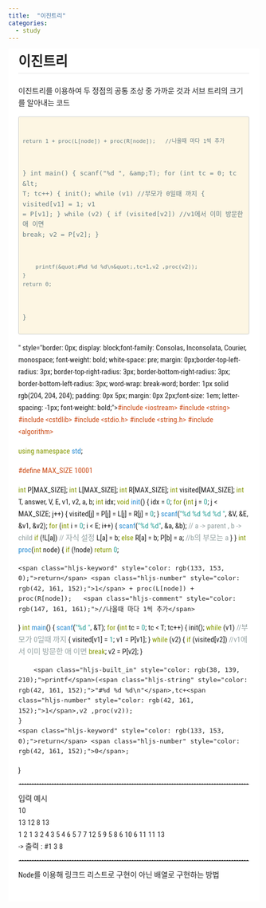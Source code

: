 ```yaml
---
title:  "이진트리"
categories: 
  - study
---
```

<div style="font-family: 'Lucida Grande', 'Segoe UI', 'Apple SD Gothic Neo', 'Malgun Gothic', 'Lucida Sans Unicode', Helvetica, Arial, sans-serif; font-size: 0.9em; overflow-x: hidden; overflow-y: auto; margin: 0px !important; padding: 5px 20px 26px !important; background-color: rgb(255, 255, 255);font-family: 'Hiragino Sans GB', 'Microsoft YaHei', STHeiti, SimSun, 'Lucida Grande', 'Lucida Sans Unicode', 'Lucida Sans', 'Segoe UI', AppleSDGothicNeo-Medium, 'Malgun Gothic', Verdana, Tahoma, sans-serif; padding: 20px;padding: 20px; color: rgb(34, 34, 34); font-size: 15px; font-family: 'Roboto Condensed', Tauri, 'Hiragino Sans GB', 'Microsoft YaHei', STHeiti, SimSun, 'Lucida Grande', 'Lucida Sans Unicode', 'Lucida Sans', 'Segoe UI', AppleSDGothicNeo-Medium, 'Malgun Gothic', Verdana, Tahoma, sans-serif; line-height: 1.6; -webkit-font-smoothing: antialiased; background: rgb(255, 255, 255);"><h2 id="이진트리" style="clear: both;font-size: 1.8em; font-weight: bold; margin: 1.275em 0px 0.85em;margin-top: 0px;border-bottom-width: 1px; border-bottom-style: solid; border-bottom-color: rgb(230, 230, 230);"><a name="이진트리" href="#이진트리" style="text-decoration: none; vertical-align: baseline;color: rgb(50, 105, 160);"></a>이진트리</h2><p style="margin-top: 0px;margin: 1em 0px; word-wrap: break-word;">이진트리를 이용하여 두 정점의 공통 조상 중 가까운 것과 서브 트리의 크기를 알아내는 코드</p><pre style="border-top-left-radius: 3px; border-top-right-radius: 3px; border-bottom-right-radius: 3px; border-bottom-left-radius: 3px; word-wrap: break-word; border: 1px solid rgb(204, 204, 204); overflow: auto; padding: 0.5em;display: block; overflow-x: auto; padding: 0.5em; color: rgb(101, 123, 131); background: rgb(253, 246, 227);"><code class="cpp" data-origin="<pre><code class=&quot;cpp&quot;>#include &amp;lt;iostream&amp;gt;
#include &amp;lt;string&amp;gt;
#include &amp;lt;cstdlib&amp;gt;
#include &amp;lt;stdio.h&amp;gt;
#include &amp;lt;string.h&amp;gt;
#include &amp;lt;algorithm&amp;gt;

using namespace std;

#define MAX_SIZE 10001

int P[MAX_SIZE];
int L[MAX_SIZE];
int R[MAX_SIZE];
int visited[MAX_SIZE];
int T, answer, V, E, v1, v2, a, b;
int idx;
void init()
{
    idx = 0;
    for (int j = 0; j &amp;lt; MAX_SIZE; j++)
    {
        visited[j] = P[j] = L[j] = R[j] = 0;
    }
    scanf(&quot;%d %d %d %d &quot;, &amp;amp;V, &amp;amp;E, &amp;amp;v1, &amp;amp;v2);
    for (int i = 0; i &amp;lt; E; i++)
    {
        scanf(&quot;%d %d&quot;, &amp;amp;a, &amp;amp;b);     // a -&amp;gt; parent , b -&amp;gt; child
        if (!L[a])                  // 자식 설정
            L[a] = b;
        else
            R[a] = b;
        P[b] = a;                   //b의 부모는 a
    }
}
int proc(int node)
{
    if (!node)
        return 0;

    return 1 + proc(L[node]) + proc(R[node]);   //나올때 마다 1씩 추가
}
int main()
{
    scanf(&quot;%d &quot;, &amp;amp;T);
    for (int tc = 0; tc &amp;lt; T; tc++)
    {
        init();
        while (v1)              //부모가 0일때 까지
        {
            visited[v1] = 1;
            v1 = P[v1];
        }
        while (v2)
        {
            if (visited[v2])      //v1에서 이미 방문한 애 이면
                break;
            v2 = P[v2];
        }

        printf(&quot;#%d %d %d\n&quot;,tc+1,v2 ,proc(v2));
    }
    return 0;
}
</code></pre>" style="border: 0px; display: block;font-family: Consolas, Inconsolata, Courier, monospace; font-weight: bold; white-space: pre; margin: 0px;border-top-left-radius: 3px; border-top-right-radius: 3px; border-bottom-right-radius: 3px; border-bottom-left-radius: 3px; word-wrap: break-word; border: 1px solid rgb(204, 204, 204); padding: 0px 5px; margin: 0px 2px;font-size: 1em; letter-spacing: -1px; font-weight: bold;"><span class="hljs-preprocessor" style="color: rgb(203, 75, 22);">#<span class="hljs-keyword" style="color: rgb(133, 153, 0);color: rgb(203, 75, 22);">include</span> &lt;iostream&gt;</span>
<span class="hljs-preprocessor" style="color: rgb(203, 75, 22);">#<span class="hljs-keyword" style="color: rgb(133, 153, 0);color: rgb(203, 75, 22);">include</span> &lt;string&gt;</span>
<span class="hljs-preprocessor" style="color: rgb(203, 75, 22);">#<span class="hljs-keyword" style="color: rgb(133, 153, 0);color: rgb(203, 75, 22);">include</span> &lt;cstdlib&gt;</span>
<span class="hljs-preprocessor" style="color: rgb(203, 75, 22);">#<span class="hljs-keyword" style="color: rgb(133, 153, 0);color: rgb(203, 75, 22);">include</span> &lt;stdio.h&gt;</span>
<span class="hljs-preprocessor" style="color: rgb(203, 75, 22);">#<span class="hljs-keyword" style="color: rgb(133, 153, 0);color: rgb(203, 75, 22);">include</span> &lt;string.h&gt;</span>
<span class="hljs-preprocessor" style="color: rgb(203, 75, 22);">#<span class="hljs-keyword" style="color: rgb(133, 153, 0);color: rgb(203, 75, 22);">include</span> &lt;algorithm&gt;</span>

<span class="hljs-keyword" style="color: rgb(133, 153, 0);">using</span> <span class="hljs-keyword" style="color: rgb(133, 153, 0);">namespace</span> <span class="hljs-built_in" style="color: rgb(38, 139, 210);">std</span>;

<span class="hljs-preprocessor" style="color: rgb(203, 75, 22);">#<span class="hljs-keyword" style="color: rgb(133, 153, 0);color: rgb(203, 75, 22);">define</span> MAX_SIZE 10001</span>

<span class="hljs-keyword" style="color: rgb(133, 153, 0);">int</span> P[MAX_SIZE];
<span class="hljs-keyword" style="color: rgb(133, 153, 0);">int</span> L[MAX_SIZE];
<span class="hljs-keyword" style="color: rgb(133, 153, 0);">int</span> R[MAX_SIZE];
<span class="hljs-keyword" style="color: rgb(133, 153, 0);">int</span> visited[MAX_SIZE];
<span class="hljs-keyword" style="color: rgb(133, 153, 0);">int</span> T, answer, V, E, v1, v2, a, b;
<span class="hljs-keyword" style="color: rgb(133, 153, 0);">int</span> idx;
<span class="hljs-function"><span class="hljs-keyword" style="color: rgb(133, 153, 0);">void</span> <span class="hljs-title" style="color: rgb(38, 139, 210);">init</span><span class="hljs-params">()</span>
</span>{
    idx = <span class="hljs-number" style="color: rgb(42, 161, 152);">0</span>;
    <span class="hljs-keyword" style="color: rgb(133, 153, 0);">for</span> (<span class="hljs-keyword" style="color: rgb(133, 153, 0);">int</span> j = <span class="hljs-number" style="color: rgb(42, 161, 152);">0</span>; j &lt; MAX_SIZE; j++)
    {
        visited[j] = P[j] = L[j] = R[j] = <span class="hljs-number" style="color: rgb(42, 161, 152);">0</span>;
    }
    <span class="hljs-built_in" style="color: rgb(38, 139, 210);">scanf</span>(<span class="hljs-string" style="color: rgb(42, 161, 152);">"%d %d %d %d "</span>, &amp;V, &amp;E, &amp;v1, &amp;v2);
    <span class="hljs-keyword" style="color: rgb(133, 153, 0);">for</span> (<span class="hljs-keyword" style="color: rgb(133, 153, 0);">int</span> i = <span class="hljs-number" style="color: rgb(42, 161, 152);">0</span>; i &lt; E; i++)
    {
        <span class="hljs-built_in" style="color: rgb(38, 139, 210);">scanf</span>(<span class="hljs-string" style="color: rgb(42, 161, 152);">"%d %d"</span>, &amp;a, &amp;b);     <span class="hljs-comment" style="color: rgb(147, 161, 161);">// a -&gt; parent , b -&gt; child</span>
        <span class="hljs-keyword" style="color: rgb(133, 153, 0);">if</span> (!L[a])                  <span class="hljs-comment" style="color: rgb(147, 161, 161);">// 자식 설정</span>
            L[a] = b;
        <span class="hljs-keyword" style="color: rgb(133, 153, 0);">else</span>
            R[a] = b;
        P[b] = a;                   <span class="hljs-comment" style="color: rgb(147, 161, 161);">//b의 부모는 a</span>
    }
}
<span class="hljs-function"><span class="hljs-keyword" style="color: rgb(133, 153, 0);">int</span> <span class="hljs-title" style="color: rgb(38, 139, 210);">proc</span><span class="hljs-params">(<span class="hljs-keyword" style="color: rgb(133, 153, 0);">int</span> node)</span>
</span>{
    <span class="hljs-keyword" style="color: rgb(133, 153, 0);">if</span> (!node)
        <span class="hljs-keyword" style="color: rgb(133, 153, 0);">return</span> <span class="hljs-number" style="color: rgb(42, 161, 152);">0</span>;

    <span class="hljs-keyword" style="color: rgb(133, 153, 0);">return</span> <span class="hljs-number" style="color: rgb(42, 161, 152);">1</span> + proc(L[node]) + proc(R[node]);   <span class="hljs-comment" style="color: rgb(147, 161, 161);">//나올때 마다 1씩 추가</span>
}
<span class="hljs-function"><span class="hljs-keyword" style="color: rgb(133, 153, 0);">int</span> <span class="hljs-title" style="color: rgb(38, 139, 210);">main</span><span class="hljs-params">()</span>
</span>{
    <span class="hljs-built_in" style="color: rgb(38, 139, 210);">scanf</span>(<span class="hljs-string" style="color: rgb(42, 161, 152);">"%d "</span>, &amp;T);
    <span class="hljs-keyword" style="color: rgb(133, 153, 0);">for</span> (<span class="hljs-keyword" style="color: rgb(133, 153, 0);">int</span> tc = <span class="hljs-number" style="color: rgb(42, 161, 152);">0</span>; tc &lt; T; tc++)
    {
        init();
        <span class="hljs-keyword" style="color: rgb(133, 153, 0);">while</span> (v1)              <span class="hljs-comment" style="color: rgb(147, 161, 161);">//부모가 0일때 까지</span>
        {
            visited[v1] = <span class="hljs-number" style="color: rgb(42, 161, 152);">1</span>;
            v1 = P[v1];
        }
        <span class="hljs-keyword" style="color: rgb(133, 153, 0);">while</span> (v2)
        {
            <span class="hljs-keyword" style="color: rgb(133, 153, 0);">if</span> (visited[v2])      <span class="hljs-comment" style="color: rgb(147, 161, 161);">//v1에서 이미 방문한 애 이면</span>
                <span class="hljs-keyword" style="color: rgb(133, 153, 0);">break</span>;
            v2 = P[v2];
        }

        <span class="hljs-built_in" style="color: rgb(38, 139, 210);">printf</span>(<span class="hljs-string" style="color: rgb(42, 161, 152);">"#%d %d %d\n"</span>,tc+<span class="hljs-number" style="color: rgb(42, 161, 152);">1</span>,v2 ,proc(v2));
    }
    <span class="hljs-keyword" style="color: rgb(133, 153, 0);">return</span> <span class="hljs-number" style="color: rgb(42, 161, 152);">0</span>;
}
</code></pre><hr style="border-top-style: dashed !important;border: 1px solid rgb(204, 204, 204);border: 1px solid rgb(230, 230, 230);"><p style="margin: 1em 0px; word-wrap: break-word;">입력 예시<br style="clear: both;">10<br style="clear: both;">13 12 8 13<br style="clear: both;">1 2 1 3 2 4 3 5 4 6 5 7 7 12 5 9 5 8 6 10 6 11 11 13<br style="clear: both;">-&gt; 출력 : #1 3 8</p><hr style="border-top-style: dashed !important;border: 1px solid rgb(204, 204, 204);border: 1px solid rgb(230, 230, 230);"><p style="margin: 1em 0px; word-wrap: break-word;">Node를 이용해 링크드 리스트로 구현이 아닌 배열로 구현하는 방법</p></div>
